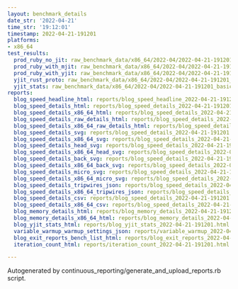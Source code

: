 ```yaml
---
layout: benchmark_details
date_str: '2022-04-21'
time_str: '19:12:01'
timestamp: 2022-04-21-191201
platforms:
- x86_64
test_results:
  prod_ruby_no_jit: raw_benchmark_data/x86_64/2022-04/2022-04-21-191201_basic_benchmark_prod_ruby_no_jit.json
  prod_ruby_with_mjit: raw_benchmark_data/x86_64/2022-04/2022-04-21-191201_basic_benchmark_prod_ruby_with_mjit.json
  prod_ruby_with_yjit: raw_benchmark_data/x86_64/2022-04/2022-04-21-191201_basic_benchmark_prod_ruby_with_yjit.json
  yjit_rust_proto: raw_benchmark_data/x86_64/2022-04/2022-04-21-191201_basic_benchmark_yjit_rust_proto.json
  yjit_stats: raw_benchmark_data/x86_64/2022-04/2022-04-21-191201_basic_benchmark_yjit_stats.json
reports:
  blog_speed_headline_html: reports/blog_speed_headline_2022-04-21-191201.html
  blog_speed_details_html: reports/blog_speed_details_2022-04-21-191201.html
  blog_speed_details_x86_64_html: reports/blog_speed_details_2022-04-21-191201.x86_64.html
  blog_speed_details_raw_details_html: reports/blog_speed_details_2022-04-21-191201.raw_details.html
  blog_speed_details_x86_64_raw_details_html: reports/blog_speed_details_2022-04-21-191201.x86_64.raw_details.html
  blog_speed_details_svg: reports/blog_speed_details_2022-04-21-191201.svg
  blog_speed_details_x86_64_svg: reports/blog_speed_details_2022-04-21-191201.x86_64.svg
  blog_speed_details_head_svg: reports/blog_speed_details_2022-04-21-191201.head.svg
  blog_speed_details_x86_64_head_svg: reports/blog_speed_details_2022-04-21-191201.x86_64.head.svg
  blog_speed_details_back_svg: reports/blog_speed_details_2022-04-21-191201.back.svg
  blog_speed_details_x86_64_back_svg: reports/blog_speed_details_2022-04-21-191201.x86_64.back.svg
  blog_speed_details_micro_svg: reports/blog_speed_details_2022-04-21-191201.micro.svg
  blog_speed_details_x86_64_micro_svg: reports/blog_speed_details_2022-04-21-191201.x86_64.micro.svg
  blog_speed_details_tripwires_json: reports/blog_speed_details_2022-04-21-191201.tripwires.json
  blog_speed_details_x86_64_tripwires_json: reports/blog_speed_details_2022-04-21-191201.x86_64.tripwires.json
  blog_speed_details_csv: reports/blog_speed_details_2022-04-21-191201.csv
  blog_speed_details_x86_64_csv: reports/blog_speed_details_2022-04-21-191201.x86_64.csv
  blog_memory_details_html: reports/blog_memory_details_2022-04-21-191201.html
  blog_memory_details_x86_64_html: reports/blog_memory_details_2022-04-21-191201.x86_64.html
  blog_yjit_stats_html: reports/blog_yjit_stats_2022-04-21-191201.html
  variable_warmup_warmup_settings_json: reports/variable_warmup_2022-04-21-191201.warmup_settings.json
  blog_exit_reports_bench_list_html: reports/blog_exit_reports_2022-04-21-191201.bench_list.html
  iteration_count_html: reports/iteration_count_2022-04-21-191201.html

---
```

Autogenerated by continuous_reporting/generate_and_upload_reports.rb script.
